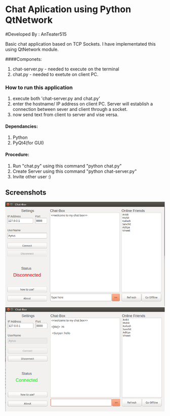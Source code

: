 # Chat Aplication using Python QtNetwork
#Developed By : AnTeater515

Basic chat application based on TCP Sockets. I have implementated this using QtNetwork module.

####Componets:
1. chat-server.py - needed to execute on the terminal
2. chat.py - needed to exetute on client PC.

### How to run this application
1. execute both 'chat-server.py and chat.py'
2. enter the hostname/ IP address on client PC. Server will establish a connection between sever and client through a socket.
3. now send text from client to server and vise versa. 
#### Dependancies:
1. Python
2. PyQt4(for GUI)

####  Procedure:
1. Run "chat.py" using this command "python chat.py"
2. Create Server using this command "python chat-server.py"
3. Invite other user :)

## Screenshots

![alt text](images/chat_app2.png "Disconnected")
![alt text](images/chat_app.png "Connected")
